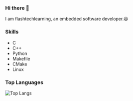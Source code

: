 ### Hi there 👋

I am flashtechlearning, an embedded software developer.:smiley:

### Skills

- C 
- C++
- Python
- Makefile
- CMake
- Linux

### Top Languages

![Top Langs](https://github-readme-stats.vercel.app/api/top-langs/?username=flashtechlearning&theme=tokyonight)
